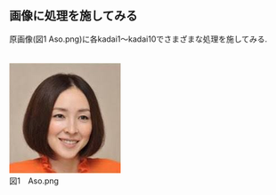 ## 画像に処理を施してみる
原画像(図1 Aso.png)に各kadai1～kadai10でさまざまな処理を施してみる.  
<br><br>
![原画像](https://github.com/k174r/memorandum/blob/master/matlab/practice/image/Aso.png)  
図1　Aso.png
